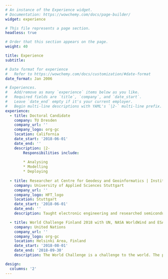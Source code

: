 ```yaml
---
# An instance of the Experience widget.
# Documentation: https://wowchemy.com/docs/page-builder/
widget: experience

# This file represents a page section.
headless: true

# Order that this section appears on the page.
weight: 40

title: Experience
subtitle:

# Date format for experience
#   Refer to https://wowchemy.com/docs/customization/#date-format
date_format: Jan 2006

# Experiences.
#   Add/remove as many `experience` items below as you like.
#   Required fields are `title`, `company`, and `date_start`.
#   Leave `date_end` empty if it's your current employer.
#   Begin multi-line descriptions with YAML's `|2-` multi-line prefix.
experience:
  - title: Doctoral Candidate
    company: TU Dresden
    company_url: ''
    company_logo: org-gc
    location: California
    date_start: '2018-06-01'
    date_end: ''
    description: |2-
        Responsibilities include:
        
        * Analysing
        * Modelling
        * Deploying
        
  - title: Researcher at Centre for Geodesy and Geoinformatics | Institute of Applied Research (IAF)
    company: University of Applied Sciences Stuttgart 
    company_url: ''
    company_logo: HFT_logo
    location: Stuttgart
    date_start: '2018-06-01'
    date_end: ''
    description: Taught electronic engineering and researched semiconductor physics.

  - title: World Challenge Finland 2018 with UN, NASA WorldWind and ESA
    company: United Nations
    company_url: ''
    company_logo: org-gc
    location: Helsinki Area, Finland
    date_start: '2018-08-01'
    date_end: '2018-09-30'
    description: The World Challenge is a challenge to the world. The purpose is to bring the world closer together through innovative solutions that we each build and then collectively share with each other. Open source solutions serving your community needs, can then benefit every other city! Our team sent the "Smart Pollen Monitoring" web application a 3D web application facilitating a simulation of tree-pollen dispersal with routing functionality. (http://smartpollenmonitoring.info) As a result, we had been invited to the final round as the top 6 best projects. Finally, we had won the 2nd Prize Award & Best Collaboration Team Award.

design:
  columns: '2'
---
```

